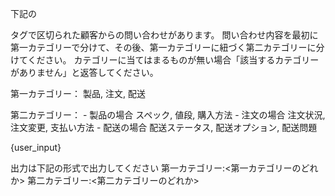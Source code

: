   下記の<article>タグで区切られた顧客からの問い合わせがあります。
  問い合わせ内容を最初に第一カテゴリーで分けて、その後、第一カテゴリーに紐づく第二カテゴリーに分けてください。
  カテゴリーに当てはまるものが無い場合「該当するカテゴリーがありません」と返答してください。

  第一カテゴリー：
    製品, 注文, 配送

  第二カテゴリー：
    - 製品の場合
      スペック, 値段, 購入方法
    - 注文の場合
      注文状況, 注文変更, 支払い方法
    - 配送の場合
      配送ステータス, 配送オプション, 配送問題

  <article>
  {user_input}
  </article>

  出力は下記の形式で出力してください
    第一カテゴリー:<第一カテゴリーのどれか>
    第二カテゴリー:<第二カテゴリーのどれか>
